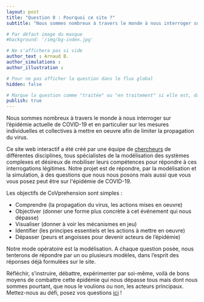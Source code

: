 ```yaml
---
layout: post
title: "Question 0 : Pourquoi ce site ?"
subtitle: "Nous sommes nombreux à travers le monde à nous interroger sur l’épidémie actuelle de COVID-19 et en particulier sur les mesures individuelles et collectives à mettre en oeuvre afin de limiter la propagation du virus."

# Par défaut image du masque
#background: '/img/bg-index.jpg'

# Ne s'affichera pas si vide
author_text : Arnaud B.
author_simulations :
author_illustration :

# Pour ne pas afficher la question dans le flux global
hidden: false

# Marque la question comme "traitée" ou "en traitement" si elle est, dans cette ordre, publiée ou non
publish: true
---
```


Nous sommes nombreux à travers le monde à nous interroger sur l’épidémie actuelle de COVID-19 et en particulier sur les mesures individuelles et collectives à mettre en oeuvre afin de limiter la propagation du virus. 

Ce site web interactif a été créé par une équipe de [chercheurs](https://covprehension.org/about) de différentes disciplines, tous spécialistes de la modélisation des systèmes complexes et désireux de mobiliser leurs compétences pour répondre à ces interrogations légitimes. Notre projet est de répondre, par la modélisation et la simulation, à des questions que nous nous posons mais aussi que vous vous posez peut être sur l'épidémie de COVID-19.

Les objectifs de CoVprehension sont simples :
- Comprendre (la propagation du virus, les actions mises en oeuvre)
- Objectiver (donner une forme plus concrète à cet événement qui nous dépasse)
- Visualiser (donner à voir les mécanismes en jeu)
- Identifier (les principes essentiels et les actions à mettre en oeuvre)
- Dépasser (peurs et angoisses pour devenir acteurs de l’épidémie)

Notre mode opératoire est la modélisation. A chaque question posée, nous tenterons de répondre par un ou plusieurs modèles, dans l’esprit des réponses déjà formulées sur le site.

Réfléchir, s’instruire, débattre, expérimenter par soi-même, voilà de bons moyens de combattre cette épidémie qui nous dépasse tous mais dont nous sommes pourtant, que nous le voulions ou non, les acteurs principaux.  
Mettez-nous au défi, posez vos questions [ici](https://framaforms.org/covprehension-mettez-nous-au-defi-posez-vos-questions-1585223922) !
